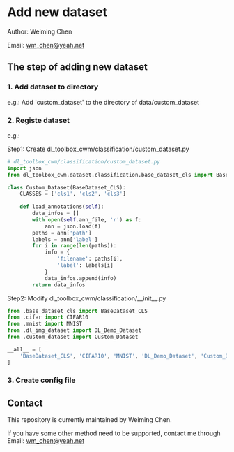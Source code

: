 # Add new dataset

Author: Weiming Chen

Email: wm_chen@yeah.net

## The step of adding new dataset

### 1. Add dataset to directory

e.g.: Add 'custom_dataset' to the directory of data/custom_dataset

### 2. Registe dataset

e.g.:

Step1: Create dl_toolbox_cwm/classification/custom_dataset.py

```python
# dl_toolbox_cwm/classification/custom_dataset.py
import json
from dl_toolbox_cwm.dataset.classification.base_dataset_cls import BaseDataset_CLS

class Custom_Dataset(BaseDataset_CLS):
    CLASSES = ['cls1', 'cls2', 'cls3']
    
    def load_annotations(self):
        data_infos = []
        with open(self.ann_file, 'r') as f:
            ann = json.load(f)
        paths = ann['path']
        labels = ann['label']
        for i in range(len(paths)):
            info = {
                'filename': paths[i],
                'label': labels[i]
            }
            data_infos.append(info)
        return data_infos
```

Step2: Modify dl_toolbox_cwm/classification/\_\_init\_\_.py

```python
from .base_dataset_cls import BaseDataset_CLS
from .cifar import CIFAR10
from .mnist import MNIST
from .dl_img_dataset import DL_Demo_Dataset
from .custom_dataset import Custom_Dataset

__all__ = [
    'BaseDataset_CLS', 'CIFAR10', 'MNIST', 'DL_Demo_Dataset', 'Custom_Dataset'
]
```

### 3. Create config file

## Contact

This repository is currently maintained by Weiming Chen.

If you have some other method need to be supported, contact me through Email: wm_chen@yeah.net